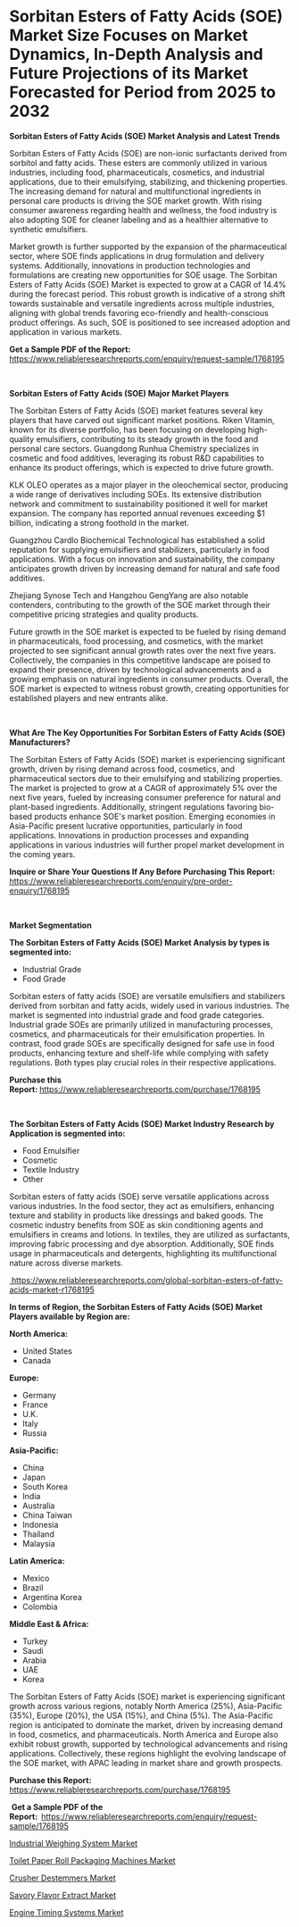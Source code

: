 <p><h1>Sorbitan Esters of Fatty Acids (SOE) Market Size Focuses on Market Dynamics, In-Depth Analysis and Future Projections of its Market Forecasted for Period from 2025 to 2032</h1></p><p><strong>Sorbitan Esters of Fatty Acids (SOE) Market Analysis and Latest Trends</strong></p>
<p><p>Sorbitan Esters of Fatty Acids (SOE) are non-ionic surfactants derived from sorbitol and fatty acids. These esters are commonly utilized in various industries, including food, pharmaceuticals, cosmetics, and industrial applications, due to their emulsifying, stabilizing, and thickening properties. The increasing demand for natural and multifunctional ingredients in personal care products is driving the SOE market growth. With rising consumer awareness regarding health and wellness, the food industry is also adopting SOE for cleaner labeling and as a healthier alternative to synthetic emulsifiers. </p><p>Market growth is further supported by the expansion of the pharmaceutical sector, where SOE finds applications in drug formulation and delivery systems. Additionally, innovations in production technologies and formulations are creating new opportunities for SOE usage. The Sorbitan Esters of Fatty Acids (SOE) Market is expected to grow at a CAGR of 14.4% during the forecast period. This robust growth is indicative of a strong shift towards sustainable and versatile ingredients across multiple industries, aligning with global trends favoring eco-friendly and health-conscious product offerings. As such, SOE is positioned to see increased adoption and application in various markets.</p></p>
<p><strong>Get a Sample PDF of the Report:&nbsp;</strong> <a href="https://www.reliableresearchreports.com/enquiry/request-sample/1768195?utm_campaign=11&utm_medium=2&utm_source=Github&utm_content=ia&utm_term=25032025&utm_id=sorbitan-esters-of-fatty-acids-soe">https://www.reliableresearchreports.com/enquiry/request-sample/1768195</a></p>
<p>&nbsp;</p>
<p><strong>Sorbitan Esters of Fatty Acids (SOE) Major Market Players</strong></p>
<p><p>The Sorbitan Esters of Fatty Acids (SOE) market features several key players that have carved out significant market positions. Riken Vitamin, known for its diverse portfolio, has been focusing on developing high-quality emulsifiers, contributing to its steady growth in the food and personal care sectors. Guangdong Runhua Chemistry specializes in cosmetic and food additives, leveraging its robust R&D capabilities to enhance its product offerings, which is expected to drive future growth.</p><p>KLK OLEO operates as a major player in the oleochemical sector, producing a wide range of derivatives including SOEs. Its extensive distribution network and commitment to sustainability positioned it well for market expansion. The company has reported annual revenues exceeding $1 billion, indicating a strong foothold in the market.</p><p>Guangzhou Cardlo Biochemical Technological has established a solid reputation for supplying emulsifiers and stabilizers, particularly in food applications. With a focus on innovation and sustainability, the company anticipates growth driven by increasing demand for natural and safe food additives.</p><p>Zhejiang Synose Tech and Hangzhou GengYang are also notable contenders, contributing to the growth of the SOE market through their competitive pricing strategies and quality products.</p><p>Future growth in the SOE market is expected to be fueled by rising demand in pharmaceuticals, food processing, and cosmetics, with the market projected to see significant annual growth rates over the next five years. Collectively, the companies in this competitive landscape are poised to expand their presence, driven by technological advancements and a growing emphasis on natural ingredients in consumer products. Overall, the SOE market is expected to witness robust growth, creating opportunities for established players and new entrants alike.</p></p>
<p>&nbsp;</p>
<p><strong>What Are The Key Opportunities For Sorbitan Esters of Fatty Acids (SOE) Manufacturers?</strong></p>
<p><p>The Sorbitan Esters of Fatty Acids (SOE) market is experiencing significant growth, driven by rising demand across food, cosmetics, and pharmaceutical sectors due to their emulsifying and stabilizing properties. The market is projected to grow at a CAGR of approximately 5% over the next five years, fueled by increasing consumer preference for natural and plant-based ingredients. Additionally, stringent regulations favoring bio-based products enhance SOE's market position. Emerging economies in Asia-Pacific present lucrative opportunities, particularly in food applications. Innovations in production processes and expanding applications in various industries will further propel market development in the coming years.</p></p>
<p><strong>Inquire or Share Your Questions If Any Before Purchasing This Report:</strong> <a href="https://www.reliableresearchreports.com/enquiry/pre-order-enquiry/1768195?utm_campaign=11&utm_medium=2&utm_source=Github&utm_content=ia&utm_term=25032025&utm_id=sorbitan-esters-of-fatty-acids-soe">https://www.reliableresearchreports.com/enquiry/pre-order-enquiry/1768195</a></p>
<p>&nbsp;</p>
<p><strong>Market Segmentation</strong></p>
<p><strong>The Sorbitan Esters of Fatty Acids (SOE) Market Analysis by types is segmented into:</strong></p>
<p><ul><li>Industrial Grade</li><li>Food Grade</li></ul></p>
<p><p>Sorbitan esters of fatty acids (SOE) are versatile emulsifiers and stabilizers derived from sorbitan and fatty acids, widely used in various industries. The market is segmented into industrial grade and food grade categories. Industrial grade SOEs are primarily utilized in manufacturing processes, cosmetics, and pharmaceuticals for their emulsification properties. In contrast, food grade SOEs are specifically designed for safe use in food products, enhancing texture and shelf-life while complying with safety regulations. Both types play crucial roles in their respective applications.</p></p>
<p><strong>Purchase this Report:&nbsp;</strong><a href="https://www.reliableresearchreports.com/purchase/1768195?utm_campaign=11&utm_medium=2&utm_source=Github&utm_content=ia&utm_term=25032025&utm_id=sorbitan-esters-of-fatty-acids-soe">https://www.reliableresearchreports.com/purchase/1768195</a></p>
<p>&nbsp;</p>
<p><strong>The Sorbitan Esters of Fatty Acids (SOE) Market Industry Research by Application is segmented into:</strong></p>
<p><ul><li>Food Emulsifier</li><li>Cosmetic</li><li>Textile Industry</li><li>Other</li></ul></p>
<p><p>Sorbitan esters of fatty acids (SOE) serve versatile applications across various industries. In the food sector, they act as emulsifiers, enhancing texture and stability in products like dressings and baked goods. The cosmetic industry benefits from SOE as skin conditioning agents and emulsifiers in creams and lotions. In textiles, they are utilized as surfactants, improving fabric processing and dye absorption. Additionally, SOE finds usage in pharmaceuticals and detergents, highlighting its multifunctional nature across diverse markets.</p></p>
<p><a href="https://www.reliableresearchreports.com/global-sorbitan-esters-of-fatty-acids-market-r1768195?utm_campaign=11&utm_medium=2&utm_source=Github&utm_content=ia&utm_term=25032025&utm_id=sorbitan-esters-of-fatty-acids-soe">&nbsp;https://www.reliableresearchreports.com/global-sorbitan-esters-of-fatty-acids-market-r1768195</a></p>
<p><strong>In terms of Region, the Sorbitan Esters of Fatty Acids (SOE) Market Players available by Region are:</strong></p>
<p>
    <p> <strong> North America: </strong>
        <ul>
            <li>United States</li>
            <li>Canada</li>
        </ul>
        </p> 
    <p> <strong> Europe: </strong>
        <ul>
            <li>Germany</li>
            <li>France</li>
            <li>U.K.</li>
            <li>Italy</li>
            <li>Russia</li>
        </ul>
        </p> 
    <p> <strong> Asia-Pacific: </strong>
        <ul>
            <li>China</li>
            <li>Japan</li>
            <li>South Korea</li>
            <li>India</li>
            <li>Australia</li>
            <li>China Taiwan</li>
            <li>Indonesia</li>
            <li>Thailand</li>
            <li>Malaysia</li>
        </ul>
        </p> 
    <p> <strong> Latin America: </strong>
        <ul>
            <li>Mexico</li>
            <li>Brazil</li>
            <li>Argentina Korea</li>
            <li>Colombia</li>
        </ul>
        </p> 
    <p> <strong> Middle East & Africa: </strong>
        <ul>
            <li>Turkey</li>
            <li>Saudi</li>
            <li>Arabia</li>
            <li>UAE</li>
            <li>Korea</li>
        </ul>
    </p>
    </p>
<p><p>The Sorbitan Esters of Fatty Acids (SOE) market is experiencing significant growth across various regions, notably North America (25%), Asia-Pacific (35%), Europe (20%), the USA (15%), and China (5%). The Asia-Pacific region is anticipated to dominate the market, driven by increasing demand in food, cosmetics, and pharmaceuticals. North America and Europe also exhibit robust growth, supported by technological advancements and rising applications. Collectively, these regions highlight the evolving landscape of the SOE market, with APAC leading in market share and growth prospects.</p></p>
<p><strong>Purchase this Report: </strong><a href="https://www.reliableresearchreports.com/purchase/1768195?utm_campaign=11&utm_medium=2&utm_source=Github&utm_content=ia&utm_term=25032025&utm_id=sorbitan-esters-of-fatty-acids-soe">https://www.reliableresearchreports.com/purchase/1768195</a></p>
<p>&nbsp;<strong>Get a Sample PDF of the Report:&nbsp;&nbsp;</strong><a href="https://www.reliableresearchreports.com/enquiry/request-sample/1768195?utm_campaign=11&utm_medium=2&utm_source=Github&utm_content=ia&utm_term=25032025&utm_id=sorbitan-esters-of-fatty-acids-soe">https://www.reliableresearchreports.com/enquiry/request-sample/1768195</a></p>
<p><strong></strong></p>
<p><p><a href="https://www.linkedin.com/pulse/industrial-weighing-system-market-size-growth-analysis-2025-2032-cdcye?utm_campaign=11&utm_medium=2&utm_source=Github&utm_content=ia&utm_term=25032025&utm_id=sorbitan-esters-of-fatty-acids-soe">Industrial Weighing System Market</a></p><p><a href="https://github.com/guzasbahsas/Market-Research-Report-List-1/blob/main/toilet-paper-roll-packaging-machines-market.md?utm_campaign=11&utm_medium=2&utm_source=Github&utm_content=ia&utm_term=25032025&utm_id=sorbitan-esters-of-fatty-acids-soe">Toilet Paper Roll Packaging Machines Market</a></p><p><a href="https://www.linkedin.com/pulse/assessing-effect-ofcompany-thecrusher-destemmers-market-6azre?utm_campaign=11&utm_medium=2&utm_source=Github&utm_content=ia&utm_term=25032025&utm_id=sorbitan-esters-of-fatty-acids-soe">Crusher Destemmers Market</a></p><p><a href="https://github.com/weisonmanych/Market-Research-Report-List-1/blob/main/savory-flavor-extract-market.md?utm_campaign=11&utm_medium=2&utm_source=Github&utm_content=ia&utm_term=25032025&utm_id=sorbitan-esters-of-fatty-acids-soe">Savory Flavor Extract Market</a></p><p><a href="https://www.linkedin.com/pulse/analytics-driven-insights-engine-timing-systems-market-revenue-z9qze?utm_campaign=11&utm_medium=2&utm_source=Github&utm_content=ia&utm_term=25032025&utm_id=sorbitan-esters-of-fatty-acids-soe">Engine Timing Systems Market</a></p></p>